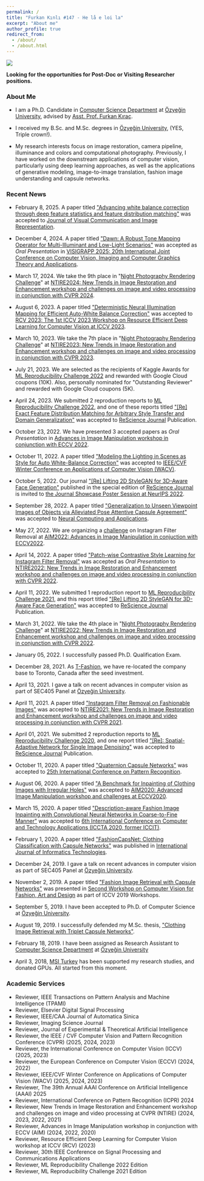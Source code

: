 ```yaml
---
permalink: /
title: "Furkan Kınlı #147 - He lå e loi la"
excerpt: "About me"
author_profile: true
redirect_from: 
  - /about/
  - /about.html
---
```

![][me]

**Looking for the opportunities for Post-Doc or Visiting Researcher positions.**

### About Me

*   I am a Ph.D. Candidate in [Computer Science Department][ozu-cs] at [Özyeğin University][ozu],
advised by [Asst. Prof. Furkan Kıraç][fkirac].

*   I received my B.Sc. and M.Sc. degrees in [Özyeğin University][ozu], (YES, Triple crown!).

*   My research interests focus on image restoration, camera pipeline, illuminance and colors and computational photography. Previously, I have worked on the downstream applications of computer vision, particularly using deep learning approaches, as well as the applications of generative modeling, image-to-image translation, fashion image understanding and capsule networks.


### Recent News

* February 8, 2025. A paper titled ["Advancing white balance correction through deep feature statistics and feature distribution matching"][fdmwb] was accepted to 
[Journal of Visual Communication and Image Representation][yjvci].

* December 4, 2024. A paper titled ["Dawn: A Robust Tone Mapping Operator for Multi-Illuminant and Low-Light Scenarios"][dawn] was accepted as *Oral Presentation* in 
[VISIGRAPP 2025: 20th International Joint Conference on Computer Vision, Imaging and Computer Graphics Theory and Applications][visigrapp2025].

* March 17, 2024. We take the 9th place in "[Night Photography Rendering Challenge][nightimaging]" at [NTIRE2024: New Trends in Image Restoration and Enhancement workshop
and challenges on image and video processing in conjunction with CVPR 2024][ntire2024].

* August 6, 2023. A paper titled ["Deterministic Neural Illumination Mapping for Efficient Auto-White Balance Correction"][denim] was accepted to 
[RCV 2023: The 1st ICCV 2023 Workshop on Resource Efficient Deep Learning for Computer Vision at ICCV 2023][rcv2023].

* March 10, 2023. We take the 7th place in "[Night Photography Rendering Challenge][nightimaging]" at [NTIRE2023: New Trends in Image Restoration and Enhancement workshop
and challenges on image and video processing in conjunction with CVPR 2023][ntire2023].

* July 21, 2023. We are selected as the recipients of Kaggle Awards for [ML Reproducibility Challenge 2022][reprod2022] and rewarded with Google Cloud coupons (10K). Also, personally nominated for "Outstanding Reviewer" and rewarded with Google Cloud coupons (5K).

* April 24, 2023. We submitted 2 reproduction reports to [ML Reproducibility Challenge 2022][reprod2022], and one of these reports titled 
["[Re] Exact Feature Distribution Matching for Arbitrary Style Transfer and Domain Generalization"][efdm] was accepted to [ReScience Journal][rescience] Publication.

* October 23, 2022. We have presented 3 accepted papers as *Oral Presentation* in [Advances in Image Manipulation workshop
in conjunction with ECCV 2022][aim22].

* October 11, 2022. A paper titled ["Modeling the Lighting in Scenes as Style for Auto White-Balance Correction"][style-awb] was accepted to 
[IEEE/CVF Winter Conference on Applications of Computer Vision (WACV)][wacv23].

* October 5, 2022. Our journal ["[Re] Lifting 2D StyleGAN for 3D-Aware Face Generation"][liftedgan] published in the special edition of [ReScience Journal][rescience] is invited to [the Journal Showcase Poster Session at NeurIPS 2022][nips2022].

* September 28, 2022. A paper titled ["Generalization to Unseen Viewpoint Images of Objects via Alleviated Pose Attentive Capsule Agreement"][alpaca] was accepted to 
[Neural Computing and Applications][ncaa].

* May 27, 2022. We are organizing a [challenge][ifr-challenge] on Instagram Filter Removal at [AIM2022: Advances in Image Manipulation in conjuction with ECCV2022][aim2022].

* April 14, 2022. A paper titled ["Patch-wise Contrastive Style Learning for Instagram Filter Removal"][cifr] was accepted as *Oral Presentation* to 
[NTIRE2022: New Trends in Image Restoration and Enhancement workshop and challenges on image and video processing 
in conjunction with CVPR 2022][ntire2022].

* April 11, 2022. We submitted 1 reproduction report to [ML Reproducibility Challenge 2021][reprod2021], and this report titled 
["[Re] Lifting 2D StyleGAN for 3D-Aware Face Generation"][liftedgan] was accepted to [ReScience Journal][rescience] Publication.

* March 31, 2022. We take the 4th place in "[Night Photography Rendering Challenge][nightimaging]" at [NTIRE2022: New Trends in Image Restoration and Enhancement workshop
and challenges on image and video processing
in conjunction with CVPR 2022][ntire2022].

* January 05, 2022. I successfully passed Ph.D. Qualification Exam.

* December 28, 2021. As [T-Fashion][tfashion], we have re-located the company base to Toronto, Canada after the seed investment.

* April 13, 2021. I gave a talk on recent advances in computer vision as part of SEC405 Panel at [Özyeğin University][ozu].
    
* April 11, 2021. A paper titled ["Instagram Filter Removal on Fashionable Images"][ifrnet] was accepted to 
[NTIRE2021: New Trends in Image Restoration and Enhancement workshop
and challenges on image and video processing
in conjunction with CVPR 2021][ntire2021].
    
* April 01, 2021. We submitted 2 reproduction reports to [ML Reproducibility Challenge 2020][reprod2020], and one report titled ["[Re]: Spatial-Adaptive Network for Single Image Denoising"][sadnet] was accepted to [ReScience Journal][rescience] Publication.

* October 11, 2020. A paper titled ["Quaternion Capsule Networks"][quaternion-caps] was accepted to [25th International Conference on Pattern Recognition][icpr2020].

* August 06, 2020. A paper titled ["A Benchmark for Inpainting of Clothing Images with Irregular Holes"][fashion-inpainting] was accepted to 
[AIM2020: Advanced Image Manipulation workshop and challenges at ECCV2020][aim2020].

* March 15, 2020. A paper titled ["Description-aware Fashion Image Inpainting with Convolutional Neural Networks in Coarse-to-Fine Manner"][dafii] was accepted to [6th International Conference on Computer and Technology Applications (ICCTA 2020, former ICCIT)][iccta].

* February 1, 2020. A paper titled ["FashionCapsNet: Clothing Classification with Capsule Networks"][fashioncapsnet]
was published in [International Journal of Informatics Technologies][ijit].

* December 24, 2019. I gave a talk on recent advances in computer vision as part of SEC405 Panel at [Özyeğin University][ozu].

* November 2, 2019. A paper titled ["Fashion Image Retrieval with Capsule Networks"][fircn] was presented in [Second Workshop on 
Computer Vision for Fashion, Art and Design][iccv-workshop] as part of ICCV 2019 Workshops.

* September 5, 2019. I have been accepted to Ph.D. of Computer Science at [Özyeğin University][ozu].

* August 19, 2019. I successfully defended my M.Sc. thesis, ["Clothing Image Retrieval with Triplet Capsule Networks"][msc-thesis].

* February 18, 2019. I have been assigned as Research Assistant to [Computer Science Department][ozu-cs] at [Özyeğin University][ozu]

* April 3, 2018, [MSI Turkey][msi] has been supported my research studies, and donated GPUs. All started from this moment.


### Academic Services

* Reviewer, IEEE Transactions on Pattern Analysis and Machine Intelligence (TPAMI)
* Reviewer, Elsevier Digital Signal Processing
* Reviewer, IEEE/CAA Journal of Automatica Sinica
* Reviewer, Imaging Science Journal
* Reviewer, Journal of Experimental & Theoretical Artificial Intelligence
* Reviewer, the IEEE / CVF Computer Vision and Pattern Recognition Conference (CVPR) (2025, 2024, 2023)
* Reviewer, the International Conference on Computer Vision (ICCV) (2025, 2023)
* Reviewer, the European Conference on Computer Vision (ECCV) (2024, 2022)
* Reviewer, IEEE/CVF Winter Conference on Applications of Computer Vision (WACV) (2025, 2024, 2023)
* Reviewer, The 39th Annual AAAI Conference on Artificial Intelligence (AAAI) 2025
* Reviewer, International Conference on Pattern Recognition (ICPR) 2024
* Reviewer, New Trends in Image Restoration and Enhancement workshop and challenges on image and video processing at CVPR (NTIRE) (2024, 2023, 2022, 2021)
* Reviewer, Advances in Image Manipulation workshop in conjunction with ECCV (AIM) (2024, 2022, 2020)
* Reviewer, Resource Efficient Deep Learning for Computer Vision workshop at ICCV (RCV) (2023)
* Reviewer, 30th IEEE Conference on Signal Processing and Communications Applications
* Reviewer, ML Reproducibility Challenge 2022 Edition
* Reviewer, ML Reproducibility Challenge 2021 Edition


[me]: images/doomsdayblue.jpeg
[ozu-cs]: https://www.ozyegin.edu.tr/en/computer-science-department
[ozu]: https://www.ozyegin.edu.tr/en/
[fkirac]: https://scholar.google.com/citations?user=kdJBxv8AAAAJ
[iccta]: http://www.iccit.org
[dafii]: https://dl.acm.org/doi/abs/10.1145/3397125.3397155
[ijit]: https://dergipark.org.tr/en/pub/gazibtd
[fashioncapsnet]: https://dergipark.org.tr/en/download/article-file/952493
[iccv-workshop]: https://sites.google.com/view/cvcreative/home
[aim2020]: https://data.vision.ee.ethz.ch/cvl/aim20/
[fashion-inpainting]: https://link.springer.com/chapter/10.1007/978-3-030-66823-5_11
[ntire2021]: https://data.vision.ee.ethz.ch/cvl/ntire21/
[ntire2022]: https://data.vision.ee.ethz.ch/cvl/ntire22/
[ntire2023]: https://cvlai.net/ntire/2023/
[ntire2024]: https://cvlai.net/ntire/2024/
[icpr2020]: http://www.icpr2020.it/
[quaternion-caps]: https://ieeexplore.ieee.org/abstract/document/9412006
[rescience]: http://rescience.org/x
[sadnet]: https://openreview.net/pdf?id=yiAI9QN9nYt
[fircn]: http://openaccess.thecvf.com/content_ICCVW_2019/papers/CVFAD/Kinli_Fashion_Image_Retrieval_with_Capsule_Networks_ICCVW_2019_paper.pdf
[msc-thesis]: files/msc-thesis.pdf
[msi]: https://tr.msi.com/index.php
[tfashion]: https://tfashion.ai
[ifrnet]: https://openaccess.thecvf.com/content/CVPR2021W/NTIRE/papers/Kinli_Instagram_Filter_Removal_on_Fashionable_Images_CVPRW_2021_paper.pdf
[cifr]: https://openaccess.thecvf.com/content/CVPR2022W/NTIRE/papers/Kinli_Patch-Wise_Contrastive_Style_Learning_for_Instagram_Filter_Removal_CVPRW_2022_paper.pdf
[reprod2020]: https://paperswithcode.com/rc2020
[reprod2021]: https://openreview.net/group?id=ML_Reproducibility_Challenge/2021/Fall
[reprod2022]: https://paperswithcode.com/rc2022
[liftedgan]: https://openreview.net/pdf?id=BcNonfQ3RY
[nightimaging]: https://nightimaging.org/
[aim2022]: https://data.vision.ee.ethz.ch/cvl/aim22/
[ifr-challenge]: https://codalab.lisn.upsaclay.fr/competitions/5081
[style-awb]: https://arxiv.org/pdf/2210.09090.pdf
[wacv23]: https://wacv2023.thecvf.com/
[nips2022]: https://blog.neurips.cc/2022/08/15/journal-showcase/
[alpaca]: https://link.springer.com/article/10.1007/s00521-022-07900-3?error=cookies_not_supported&code=3a5ab1c3-ded3-4157-a0af-2dc76c936363
[ncaa]: https://www.springer.com/journal/521
[aim22]: https://data.vision.ee.ethz.ch/cvl/aim22/
[efdm]: https://openreview.net/pdf?id=a5_hbZf0NB
[rcv2023]: https://sites.google.com/view/rcv2023
[denim]: https://arxiv.org/
[visigrapp2025]: https://visapp.scitevents.org/
[dawn]: https://www.insticc.org/node/TechnicalProgram/VISIGRAPP/2025/presentationDetails/131346
[fdmwb]: https://www.sciencedirect.com/journal/journal-of-visual-communication-and-image-representation
[yjvci]: https://www.sciencedirect.com/journal/journal-of-visual-communication-and-image-representation
